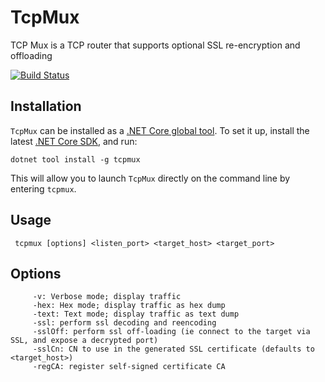 # TcpMux

TCP Mux is a TCP router that supports optional SSL re-encryption and offloading

[![Build Status](https://dev.azure.com/nicodeslandes/TcpMux/_apis/build/status/nicodeslandes.TcpMux)](https://dev.azure.com/nicodeslandes/TcpMux/_build/latest?definitionId=1)

## Installation

`TcpMux` can be installed as a [.NET Core global tool](https://docs.microsoft.com/en-us/dotnet/core/tools/global-tools). To set it up, install the latest [.NET Core SDK](https://dotnet.microsoft.com/download), and run:
```
dotnet tool install -g tcpmux
```
This will allow you to launch `TcpMux` directly on the command line by entering `tcpmux`.

## Usage

```
 tcpmux [options] <listen_port> <target_host> <target_port>
```

## Options
```
     -v: Verbose mode; display traffic
     -hex: Hex mode; display traffic as hex dump
     -text: Text mode; display traffic as text dump
     -ssl: perform ssl decoding and reencoding
     -sslOff: perform ssl off-loading (ie connect to the target via SSL, and expose a decrypted port)
     -sslCn: CN to use in the generated SSL certificate (defaults to <target_host>)
     -regCA: register self-signed certificate CA
```
